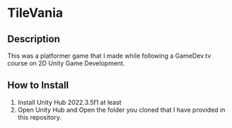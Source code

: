 # TileVania

## Description

This was a platformer game that I made while following a GameDev.tv course on 2D Unity Game Development.

## How to Install

1. Install Unity Hub 2022.3.5f1 at least
2. Open Unity Hub and Open the folder you cloned that I have provided in this repository.

